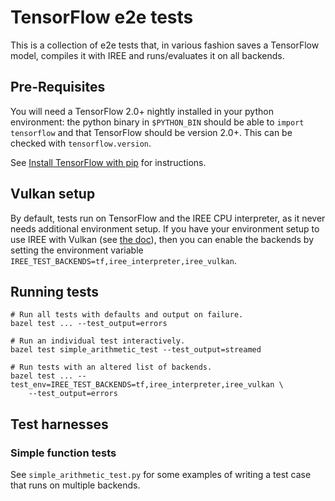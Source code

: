 <!--
  Copyright 2019 Google LLC

  Licensed under the Apache License, Version 2.0 (the "License");
  you may not use this file except in compliance with the License.
  You may obtain a copy of the License at

       https://www.apache.org/licenses/LICENSE-2.0

  Unless required by applicable law or agreed to in writing, software
  distributed under the License is distributed on an "AS IS" BASIS,
  WITHOUT WARRANTIES OR CONDITIONS OF ANY KIND, either express or implied.
  See the License for the specific language governing permissions and
  limitations under the License.
-->

# TensorFlow e2e tests

This is a collection of e2e tests that, in various fashion saves a TensorFlow
model, compiles it with IREE and runs/evaluates it on all backends.

## Pre-Requisites

You will need a TensorFlow 2.0+ nightly installed in your python environment:
the python binary in `$PYTHON_BIN` should be able to `import tensorflow` and
that TensorFlow should be version 2.0+. This can be checked with
`tensorflow.version`.

See [Install TensorFlow with pip](https://www.tensorflow.org/install/pip) for
instructions.

## Vulkan setup

By default, tests run on TensorFlow and the IREE CPU interpreter, as it never
needs additional environment setup. If you have your environment setup to use
IREE with Vulkan (see [the doc](../../../docs/vulkan_and_spirv.md)), then you
can enable the backends by setting the environment variable
`IREE_TEST_BACKENDS=tf,iree_interpreter,iree_vulkan`.

## Running tests

```shell
# Run all tests with defaults and output on failure.
bazel test ... --test_output=errors

# Run an individual test interactively.
bazel test simple_arithmetic_test --test_output=streamed

# Run tests with an altered list of backends.
bazel test ... --test_env=IREE_TEST_BACKENDS=tf,iree_interpreter,iree_vulkan \
    --test_output=errors
```

## Test harnesses

### Simple function tests

See `simple_arithmetic_test.py` for some examples of writing a test case that
runs on multiple backends.
